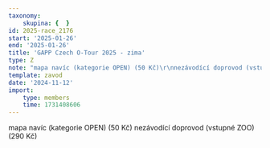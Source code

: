 ```yaml
---
taxonomy:
    skupina: {  }
id: 2025-race_2176
start: '2025-01-26'
end: '2025-01-26'
title: 'GAPP Czech O-Tour 2025 - zima'
type: Z
note: "mapa navíc (kategorie OPEN) (50 Kč)\r\nnezávodící doprovod (vstupné ZOO) (290 Kč)\r\n"
template: zavod
date: '2024-11-12'
import:
    type: members
    time: 1731408606
---
```


mapa navíc (kategorie OPEN) (50 Kč)
nezávodící doprovod (vstupné ZOO) (290 Kč)

